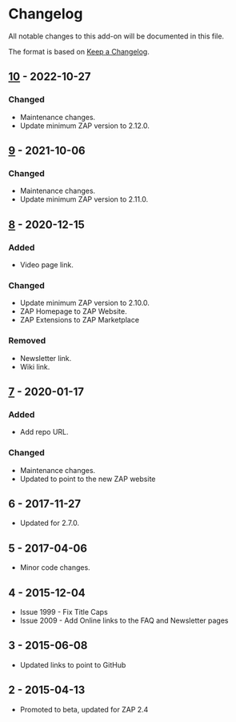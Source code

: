 # Changelog
All notable changes to this add-on will be documented in this file.

The format is based on [Keep a Changelog](https://keepachangelog.com/en/1.0.0/).

## [10] - 2022-10-27
### Changed
- Maintenance changes.
- Update minimum ZAP version to 2.12.0.

## [9] - 2021-10-06
### Changed
- Maintenance changes.
- Update minimum ZAP version to 2.11.0.

## [8] - 2020-12-15
### Added
- Video page link.

### Changed
- Update minimum ZAP version to 2.10.0.
- ZAP Homepage to ZAP Website.
- ZAP Extensions to ZAP Marketplace

### Removed
- Newsletter link.
- Wiki link.

## [7] - 2020-01-17
### Added
- Add repo URL.

### Changed
- Maintenance changes.
- Updated to point to the new ZAP website

## 6 - 2017-11-27

- Updated for 2.7.0.

## 5 - 2017-04-06

- Minor code changes.

## 4 - 2015-12-04

- Issue 1999 - Fix Title Caps
- Issue 2009 - Add Online links to the FAQ and Newsletter pages

## 3 - 2015-06-08

- Updated links to point to GitHub

## 2 - 2015-04-13

- Promoted to beta, updated for ZAP 2.4

[10]: https://github.com/zaproxy/zap-extensions/releases/onlineMenu-v10
[9]: https://github.com/zaproxy/zap-extensions/releases/onlineMenu-v9
[8]: https://github.com/zaproxy/zap-extensions/releases/onlineMenu-v8
[7]: https://github.com/zaproxy/zap-extensions/releases/onlineMenu-v7
